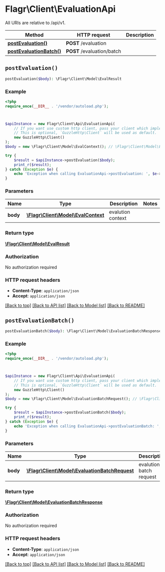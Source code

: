 # Flagr\Client\EvaluationApi

All URIs are relative to /api/v1.

Method | HTTP request | Description
------------- | ------------- | -------------
[**postEvaluation()**](EvaluationApi.md#postEvaluation) | **POST** /evaluation | 
[**postEvaluationBatch()**](EvaluationApi.md#postEvaluationBatch) | **POST** /evaluation/batch | 


## `postEvaluation()`

```php
postEvaluation($body): \Flagr\Client\Model\EvalResult
```



### Example

```php
<?php
require_once(__DIR__ . '/vendor/autoload.php');



$apiInstance = new Flagr\Client\Api\EvaluationApi(
    // If you want use custom http client, pass your client which implements `GuzzleHttp\ClientInterface`.
    // This is optional, `GuzzleHttp\Client` will be used as default.
    new GuzzleHttp\Client()
);
$body = new \Flagr\Client\Model\EvalContext(); // \Flagr\Client\Model\EvalContext | evalution context

try {
    $result = $apiInstance->postEvaluation($body);
    print_r($result);
} catch (Exception $e) {
    echo 'Exception when calling EvaluationApi->postEvaluation: ', $e->getMessage(), PHP_EOL;
}
```

### Parameters

Name | Type | Description  | Notes
------------- | ------------- | ------------- | -------------
 **body** | [**\Flagr\Client\Model\EvalContext**](../Model/EvalContext.md)| evalution context |

### Return type

[**\Flagr\Client\Model\EvalResult**](../Model/EvalResult.md)

### Authorization

No authorization required

### HTTP request headers

- **Content-Type**: `application/json`
- **Accept**: `application/json`

[[Back to top]](#) [[Back to API list]](../../README.md#endpoints)
[[Back to Model list]](../../README.md#models)
[[Back to README]](../../README.md)

## `postEvaluationBatch()`

```php
postEvaluationBatch($body): \Flagr\Client\Model\EvaluationBatchResponse
```



### Example

```php
<?php
require_once(__DIR__ . '/vendor/autoload.php');



$apiInstance = new Flagr\Client\Api\EvaluationApi(
    // If you want use custom http client, pass your client which implements `GuzzleHttp\ClientInterface`.
    // This is optional, `GuzzleHttp\Client` will be used as default.
    new GuzzleHttp\Client()
);
$body = new \Flagr\Client\Model\EvaluationBatchRequest(); // \Flagr\Client\Model\EvaluationBatchRequest | evalution batch request

try {
    $result = $apiInstance->postEvaluationBatch($body);
    print_r($result);
} catch (Exception $e) {
    echo 'Exception when calling EvaluationApi->postEvaluationBatch: ', $e->getMessage(), PHP_EOL;
}
```

### Parameters

Name | Type | Description  | Notes
------------- | ------------- | ------------- | -------------
 **body** | [**\Flagr\Client\Model\EvaluationBatchRequest**](../Model/EvaluationBatchRequest.md)| evalution batch request |

### Return type

[**\Flagr\Client\Model\EvaluationBatchResponse**](../Model/EvaluationBatchResponse.md)

### Authorization

No authorization required

### HTTP request headers

- **Content-Type**: `application/json`
- **Accept**: `application/json`

[[Back to top]](#) [[Back to API list]](../../README.md#endpoints)
[[Back to Model list]](../../README.md#models)
[[Back to README]](../../README.md)

